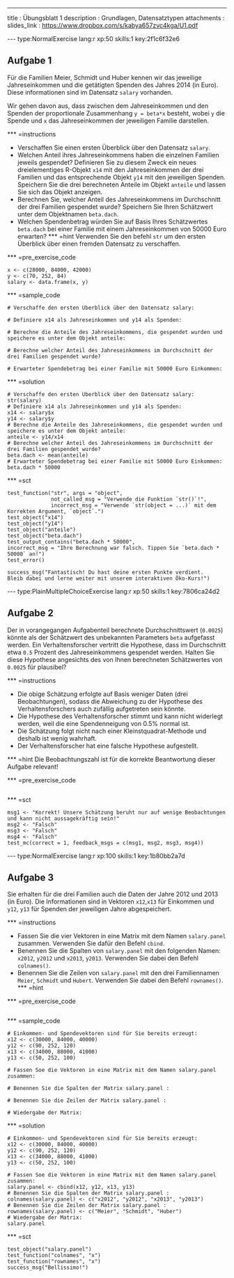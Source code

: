 ---
title       : Übungsblatt 1
description : Grundlagen, Datensatztypen
attachments :
slides_link : https://www.dropbox.com/s/kabya657zvc4kga/U1.pdf





--- type:NormalExercise lang:r xp:50 skills:1 key:2f1c6f32e6
## Aufgabe 1
Für die Familien Meier, Schmidt und Huber kennen wir das jeweilige Jahreseinkommen und
die getätigten Spenden des Jahres 2014 (in Euro). Diese informationen sind im Datensatz  `salary` vorhanden.

Wir gehen davon aus, dass zwischen dem Jahreseinkommen und den Spenden der proportionale Zusammenhang
`y = beta*x`
besteht, wobei `y` die Spende und `x` das Jahreseinkommen der jeweiligen Familie darstellen.


*** =instructions
- Verschaffen Sie einen ersten Überblick über den Datensatz `salary`.
- Welchen Anteil ihres Jahreseinkommens haben die einzelnen Familien jeweils gespendet? Definieren Sie zu diesem
Zweck ein neues dreielementiges R-Objekt `x14` mit den Jahreseinkommen der drei Familien
und das entsprechende Objekt `y14` mit den jeweiligen Spenden. Speichern Sie die
drei berechneten Anteile im Objekt `anteile` und lassen Sie sich das Objekt anzeigen.
- Berechnen Sie, welcher Anteil des Jahreseinkommens im Durchschnitt der drei Familien
gespendet wurde? Speichern Sie Ihren Schätzwert unter dem Objektnamen `beta.dach`.
- Welchen Spendenbetrag würden Sie auf Basis Ihres Schätzwertes `beta.dach` bei einer Familie
mit einem Jahreseinkommen von 50000 Euro erwarten?
*** =hint
Verwenden Sie den befehl `str` um den ersten Überblick über einen fremden Datensatz zu verschaffen. 

*** =pre_exercise_code
```{r}
x <- c(28000, 84000, 42000)
y <- c(70, 252, 84)
salary <- data.frame(x, y) 
```

*** =sample_code
```{r}
# Verschaffe den ersten Überblick über den Datensatz salary:

# Definiere x14 als Jahreseinkommen und y14 als Spenden: 

# Berechne die Anteile des Jahreseinkommens, die gespendet wurden und speichere es unter dem Objekt anteile:

# Berechne welcher Anteil des Jahreseinkommens im Durchschnitt der drei Familien gespendet wurde?

# Erwarteter Spendebetrag bei einer Familie mit 50000 Euro Einkommen:

```

*** =solution
```{r}
# Verschaffe den ersten Überblick über den Datensatz salary:
str(salary)
# Definiere x14 als Jahreseinkommen und y14 als Spenden: 
x14 <- salary$x
y14 <- salary$y
# Berechne die Anteile des Jahreseinkommens, die gespendet wurden und speichere es unter dem Objekt anteile:
anteile <- y14/x14
# Berechne welcher Anteil des Jahreseinkommens im Durchschnitt der drei Familien gespendet wurde?
beta.dach <- mean(anteile)
# Erwarteter Spendebetrag bei einer Familie mit 50000 Euro Einkommen:
beta.dach * 50000
```

*** =sct
```{r}
test_function("str", args = "object",
              not_called_msg = "Verwende die Funktion `str()`!",
              incorrect_msg = "Verwende `str(object = ...)` mit dem Korrekten Argument, `object`.")
test_object("x14")
test_object("y14")
test_object("anteile")
test_object("beta.dach")
test_output_contains("beta.dach * 50000", 
incorrect_msg = "Ihre Berechnung war falsch. Tippen Sie `beta.dach * 50000` an!")
test_error()

success_msg("Fantastisch! Du hast deine ersten Punkte verdient.
Bleib dabei und lerne weiter mit unserem interaktiven Öko-Kurs!")
```



--- type:PlainMultipleChoiceExercise lang:r xp:50 skills:1 key:7806ca24d2
## Aufgabe 2

Der in vorangegangen Aufgabenteil berechnete Durchschnittswert (`0.0025`) könnte als der Schätzwert des
unbekannten Parameters `beta` aufgefasst werden. Ein Verhaltensforscher vertritt die Hypothese,
dass im Durchschnitt etwa `0.5` Prozent des Jahreseinkommens gespendet werden.
Halten Sie diese Hypothese angesichts des von Ihnen berechneten Schätzwertes von `0.0025`
für plausibel?

*** =instructions
- Die obige Schätzung erfolgte auf Basis weniger Daten (drei Beobachtungen), sodass die Abweichung zu der Hypothese des Verhaltensforschers auch zufällig aufgetreten sein könnte.
- Die Hypothese des Verhaltensforscher stimmt und kann nicht widerlegt werden, weil die eine Spendenneigung von 0.5% normal ist.
- Die Schätzung folgt nicht nach einer Kleinstquadrat-Methode und deshalb ist wenig wahrhaft.
- Der Verhaltensforscher hat eine falsche Hypothese aufgestellt.

*** =hint
Die Beobachtungszahl ist für die korrekte Beantwortung dieser Aufgabe relevant!

*** =pre_exercise_code
```{r}

```

*** =sct
```{r}
msg1 <- "Korrekt! Unsere Schätzung beruht nur auf wenige Beobachtungen und kann nicht aussagekräftig sein!"
msg2 <- "Falsch"
msg3 <- "Falsch"
msg4 <- "Falsch"
test_mc(correct = 1, feedback_msgs = c(msg1, msg2, msg3, msg4))
```













--- type:NormalExercise lang:r xp:100 skills:1 key:1b80bb2a7d
## Aufgabe 3
Sie erhalten für die drei Familien auch die Daten der Jahre 2012 und 2013 (in Euro). Die Informationen sind in Vektoren `x12`,`x13` für Einkommen und `y12`, `y13` für Spenden der jeweiligen Jahre abgespeichert.  

*** =instructions
- Fassen Sie die vier Vektoren in eine Matrix mit dem Namen `salary.panel` zusammen. Verwenden Sie dafür den Befehl `cbind`.
- Benennen Sie die Spalten von `salary.panel`  mit den folgenden Namen: `x2012`, `y2012` und `x2013`, `y2013`. Verwenden Sie dabei den Befehl `colnames()`. 
- Benennen Sie die Zeilen von `salary.panel` mit den drei Familiennamen `Meier`, `Schmidt` und `Hubert`. Verwenden Sie dabei den Befehl `rownames()`. 
*** =hint

*** =pre_exercise_code
```{r}

```

*** =sample_code
```{r}
# Einkommen- und Spendevektoren sind für Sie bereits erzeugt:
x12 <- c(30000, 84000, 40000)
y12 <- c(90, 252, 120)
x13 <- c(34000, 88000, 41000)
y13 <- c(50, 252, 100)

# Fassen Soe die Vektoren in eine Matrix mit dem Namen salary.panel zusammen:

# Benennen Sie die Spalten der Matrix salary.panel :

# Benennen Sie die Zeilen der Matrix salary.panel :

# Wiedergabe der Matrix:

```

*** =solution
```{r}
# Einkommen- und Spendevektoren sind für Sie bereits erzeugt:
x12 <- c(30000, 84000, 40000)
y12 <- c(90, 252, 120)
x13 <- c(34000, 88000, 41000)
y13 <- c(50, 252, 100)

# Fassen Soe die Vektoren in eine Matrix mit dem Namen salary.panel zusammen:
salary.panel <- cbind(x12, y12, x13, y13)
# Benennen Sie die Spalten der Matrix salary.panel :
colnames(salary.panel) <- c("x2012", "y2012", "x2013", "y2013")
# Benennen Sie die Zeilen der Matrix salary.panel :
rownames(salary.panel) <- c("Meier", "Schmidt", "Huber")
# Wiedergabe der Matrix:
salary.panel
```

*** =sct
```{r}
test_object("salary.panel")
test_function("colnames", "x")
test_function("rownames", "x")
success_msg("Bellissimo!")
```

